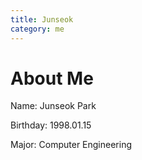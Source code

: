 ```yaml
---
title: Junseok
category: me
---
```

# About Me
Name: Junseok Park

Birthday: 1998.01.15

Major: Computer Engineering
